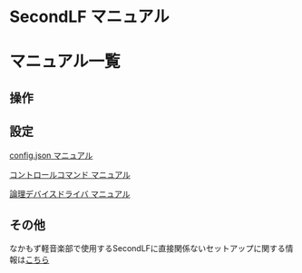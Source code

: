 # SecondLF マニュアル



# マニュアル一覧

## 操作


## 設定
[config.json マニュアル](confjson.md)

[コントロールコマンド マニュアル](commands.md)

[論理デバイスドライバ マニュアル](logdrv.md)

## その他
なかもず軽音楽部で使用するSecondLFに直接関係ないセットアップに関する情報は[こちら](mozu-manual.md)